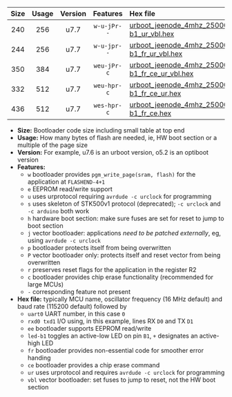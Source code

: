 |Size|Usage|Version|Features|Hex file|
|:-:|:-:|:-:|:-:|:--|
|240|256|u7.7|`w-u-jPr--`|[urboot_jeenode_4mhz_250000bps_uart0_rxd0_txd1_led-b1_ur_vbl.hex](https://raw.githubusercontent.com/stefanrueger/urboot.hex/main/boards/jeenode/fcpu_4mhz/250000_bps/urboot_jeenode_4mhz_250000bps_uart0_rxd0_txd1_led-b1_ur_vbl.hex)|
|244|256|u7.7|`w-u-jpr--`|[urboot_jeenode_4mhz_250000bps_uart0_rxd0_txd1_led-b1_fr_ur_vbl.hex](https://raw.githubusercontent.com/stefanrueger/urboot.hex/main/boards/jeenode/fcpu_4mhz/250000_bps/urboot_jeenode_4mhz_250000bps_uart0_rxd0_txd1_led-b1_fr_ur_vbl.hex)|
|350|384|u7.7|`weu-jPr-c`|[urboot_jeenode_4mhz_250000bps_uart0_rxd0_txd1_ee_led-b1_fr_ce_ur_vbl.hex](https://raw.githubusercontent.com/stefanrueger/urboot.hex/main/boards/jeenode/fcpu_4mhz/250000_bps/urboot_jeenode_4mhz_250000bps_uart0_rxd0_txd1_ee_led-b1_fr_ce_ur_vbl.hex)|
|332|512|u7.7|`weu-hpr-c`|[urboot_jeenode_4mhz_250000bps_uart0_rxd0_txd1_ee_led-b1_fr_ce_ur.hex](https://raw.githubusercontent.com/stefanrueger/urboot.hex/main/boards/jeenode/fcpu_4mhz/250000_bps/urboot_jeenode_4mhz_250000bps_uart0_rxd0_txd1_ee_led-b1_fr_ce_ur.hex)|
|436|512|u7.7|`wes-hpr-c`|[urboot_jeenode_4mhz_250000bps_uart0_rxd0_txd1_ee_led-b1_fr_ce.hex](https://raw.githubusercontent.com/stefanrueger/urboot.hex/main/boards/jeenode/fcpu_4mhz/250000_bps/urboot_jeenode_4mhz_250000bps_uart0_rxd0_txd1_ee_led-b1_fr_ce.hex)|

- **Size:** Bootloader code size including small table at top end
- **Usage:** How many bytes of flash are needed, ie, HW boot section or a multiple of the page size
- **Version:** For example, u7.6 is an urboot version, o5.2 is an optiboot version
- **Features:**
  + `w` bootloader provides `pgm_write_page(sram, flash)` for the application at `FLASHEND-4+1`
  + `e` EEPROM read/write support
  + `u` uses urprotocol requiring `avrdude -c urclock` for programming
  + `s` uses skeleton of STK500v1 protocol (deprecated); `-c urclock` and `-c arduino` both work
  + `h` hardware boot section: make sure fuses are set for reset to jump to boot section
  + `j` vector bootloader: applications *need to be patched externally*, eg, using `avrdude -c urclock`
  + `p` bootloader protects itself from being overwritten
  + `P` vector bootloader only: protects itself and reset vector from being overwritten
  + `r` preserves reset flags for the application in the register R2
  + `c` bootloader provides chip erase functionality (recommended for large MCUs)
  + `-` corresponding feature not present
- **Hex file:** typically MCU name, oscillator frequency (16 MHz default) and baud rate (115200 default) followed by
  + `uart0` UART number, in this case `0`
  + `rxd0 txd1` I/O using, in this example, lines RX `D0` and TX `D1`
  + `ee` bootloader supports EEPROM read/write
  + `led-b1` toggles an active-low LED on pin `B1`, `+` designates an active-high LED
  + `fr` bootloader provides non-essential code for smoother error handing
  + `ce` bootloader provides a chip erase command
  + `ur` uses urprotocol and requires `avrdude -c urclock` for programming
  + `vbl` vector bootloader: set fuses to jump to reset, not the HW boot section
